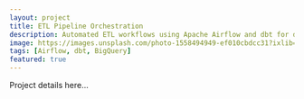 ```yaml
---
layout: project
title: ETL Pipeline Orchestration
description: Automated ETL workflows using Apache Airflow and dbt for data warehousing
image: https://images.unsplash.com/photo-1558494949-ef010cbdcc31?ixlib=rb-1.2.1&auto=format&fit=crop&w=1350&q=80
tags: [Airflow, dbt, BigQuery]
featured: true
---
```


Project details here... 